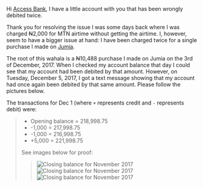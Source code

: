 Hi [Access Bank](http://www.accessbankplc.com/), I have a little account with you that has been wrongly debited twice.

Thank you for resolving the issue I was some days back where I was charged <strike>N</strike>2,000 for MTN airtime without getting the airtime. I, however, seem to have a bigger issue at hand: I have been charged twice for a single purchase I made on [Jumia](https://www.jumia.com.ng/).

The root of this wahala is a <strike>N</strike>10,488 purchase I made on Jumia on the 3rd of December, 2017. When I checked my account balance that day I could see that my account had been debited by that amount. However, on Tuesday, December 5, 2017, I got a text message showing that my account had once again been debited by that same amount. Please follow the pictures below.

The transactions for Dec 1 (where `+` represents credit and `-` represents debit) were:
> * Opening balance = 218,998.75
> * -1,000 = 217,998.75
> * -1,000 = 216,998.75
> * +5,000 = 221,998.75
>
> See images below for proof:
>> ![Closing balance for November 2017](https://s3.us-east-2.amazonaws.com/franklin-chieze/Screenshot_20171205-233014.png "I entered December 2017 with N218,998.75 in this account")
>> ![Closing balance for November 2017](https://s3.us-east-2.amazonaws.com/franklin-chieze/Screenshot_20171205-233035.png "N2,000 debit for MTN airtime")
>> ![Closing balance for November 2017](https://s3.us-east-2.amazonaws.com/franklin-chieze/Screenshot_20171205-233048.png "N5,000 credit")


